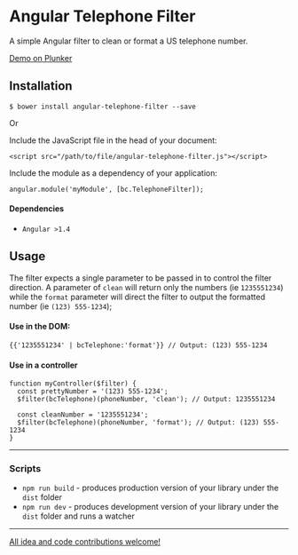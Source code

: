 # Angular Telephone Filter

A simple Angular filter to clean or format a US telephone number.

[Demo on Plunker](http://plnkr.co/edit/b4rY7K?p=preview)


## Installation

```
$ bower install angular-telephone-filter --save
```

Or

Include the JavaScript file in the head of your document:

```
<script src="/path/to/file/angular-telephone-filter.js"></script>
```

Include the module as a dependency of your application:

```
angular.module('myModule', [bc.TelephoneFilter]);
```


#### Dependencies

- `Angular >1.4`


## Usage

The filter expects a single parameter to be passed in to control the filter direction. A parameter
of `clean` will return only the numbers (ie `1235551234`) while the `format` parameter will direct
the filter to output the formatted number (ie `(123) 555-1234`);

#### Use in the DOM:

```
{{'1235551234' | bcTelephone:'format'}} // Output: (123) 555-1234
```

#### Use in a controller

```
function myController($filter) {
  const prettyNumber = '(123) 555-1234';
  $filter(bcTelephone)(phoneNumber, 'clean'); // Output: 1235551234

  const cleanNumber = '1235551234';
  $filter(bcTelephone)(phoneNumber, 'format'); // Output: (123) 555-1234
}
```


- - -


### Scripts

* `npm run build` - produces production version of your library under the `dist` folder
* `npm run dev` - produces development version of your library under the `dist` folder and runs a
    watcher


- - -


[All idea and code contributions
welcome!](https://github.com/benjamincharity/angular-telephone-filter/issues)

